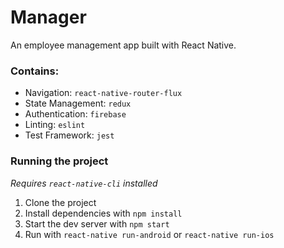 # Manager
An employee management app built with React Native.

### Contains:
- Navigation: `react-native-router-flux`
- State Management: `redux`
- Authentication: `firebase`
- Linting: `eslint`
- Test Framework: `jest`

### Running the project
_Requires `react-native-cli` installed_

1. Clone the project
2. Install dependencies with `npm install`
3. Start the dev server with `npm start`
4. Run with `react-native run-android` or `react-native run-ios`
